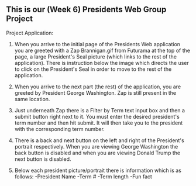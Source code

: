 ## This is our (Week 6) Presidents Web Group Project

Project Application:

1) When you arrive to the initial page of the Presidents Web application you are greeted with a Zap Brannigan.gif from Futurama at the top of the page, a large President's Seal picture (which links to the rest of the application). There is instruction below the image which directs the user to click on the President's Seal in order to move to the rest of the application.

2) When you arrive to the next part (the rest) of the application, you are greeted by President George Washington. Zap is still present in the same location.

3) Just underneath Zap there is a Filter by Term text input box and then a submit button right next to it. You must enter the desired president's term number and then hit submit. It will then take you to the president with the corresponding term number.

4) There is a back and next button on the left and right of the President's portrait respectively. When you are viewing George Washington the back button is disabled and when you are viewing Donald Trump the next button is disabled.

5) Below each president picture/portrait there is information which is as follows:
-President Name
-Term #
-Term length
-Fun fact
